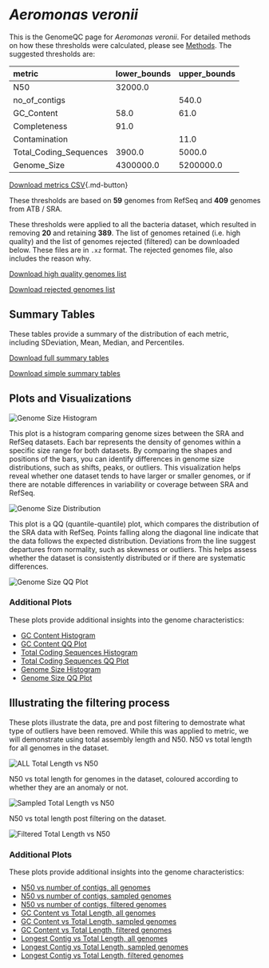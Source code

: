 # *Aeromonas veronii*

This is the GenomeQC page for *Aeromonas veronii*. For detailed methods on how these thresholds were calculated, please see [Methods](../../methods.md).
The suggested thresholds are: 

| metric                 | lower_bounds   | upper_bounds   |
|:-----------------------|:---------------|:---------------|
| N50                    | 32000.0        |                |
| no_of_contigs          |                | 540.0          |
| GC_Content             | 58.0           | 61.0           |
| Completeness           | 91.0           |                |
| Contamination          |                | 11.0           |
| Total_Coding_Sequences | 3900.0         | 5000.0         |
| Genome_Size            | 4300000.0      | 5200000.0      |

[Download metrics CSV](Aeromonas_veronii_metrics.csv){.md-button}


These thresholds are based on **59** genomes from RefSeq and **409** genomes from ATB / SRA.

These thresholds were applied to all the bacteria dataset, which resulted in removing **20** and retaining **389**.
The list of genomes retained (i.e. high quality) and the list of genomes rejected (filtered) can be downloaded below. These files are in `.xz` format. The rejected genomes file, also includes the reason why.

[Download high quality genomes list](Aeromonas_veronii_high_quality_genomes.csv.xz)


[Download rejected genomes list](Aeromonas_veronii_filtered_out_genomes.csv.xz)



## Summary Tables
These tables provide a summary of the distribution of each metric, including SDeviation, Mean, Median, and Percentiles.

[Download full summary tables](summary.csv)

[Download simple summary tables](selected_summary.csv)

## Plots and Visualizations

![Genome Size Histogram](Genome_Size_refseq_histogram_kde.png)

This plot is a histogram comparing genome sizes between the SRA and RefSeq datasets. Each bar represents the density of genomes within a specific size range for both datasets. By comparing the shapes and positions of the bars, you can identify differences in genome size distributions, such as shifts, peaks, or outliers. This visualization helps reveal whether one dataset tends to have larger or smaller genomes, or if there are notable differences in variability or coverage between SRA and RefSeq.

![Genome Size Distribution](Genome_Size_refseq_histogram_kde.png)

This plot is a QQ (quantile-quantile) plot, which compares the distribution of the SRA data with RefSeq. Points falling along the diagonal line indicate that the data follows the expected distribution. Deviations from the line suggest departures from normality, such as skewness or outliers. This helps assess whether the dataset is consistently distributed or if there are systematic differences.

![Genome Size QQ Plot](Genome_Size_refseq_qqplot.png)

### Additional Plots

These plots provide additional insights into the genome characteristics:

- [GC Content Histogram](GC_Content_refseq_histogram_kde.png)
- [GC Content QQ Plot](GC_Content_refseq_qqplot.png)
- [Total Coding Sequences Histogram](Total_Coding_Sequences_refseq_histogram_kde.png)
- [Total Coding Sequences QQ Plot](Total_Coding_Sequences_refseq_qqplot.png)
- [Genome Size Histogram](Genome_Size_refseq_histogram_kde.png)
- [Genome Size QQ Plot](Genome_Size_refseq_qqplot.png)
## Illustrating the filtering process
These plots illustrate the data, pre and post filtering to demostrate what type of outliers have been removed. While this was applied to metric, we will demonstrate using total assembly length and N50.
N50 vs total length for all genomes in the dataset.

![ALL Total Length vs N50](Aeromonas_veronii_all_total_length_N50.png)

N50 vs total length for genomes in the dataset, coloured according to whether they are an anomaly or not.

![Sampled Total Length vs N50](Aeromonas_veronii_sample_total_length_N50.png)

N50 vs total length post filtering on the dataset.

![Filtered Total Length vs N50](Aeromonas_veronii_filt_total_length_N50.png)

### Additional Plots

These plots provide additional insights into the genome characteristics:

- [N50 vs number of contigs, all genomes](Aeromonas_veronii_all_N50_number.png)
- [N50 vs number of contigs, sampled genomes](Aeromonas_veronii_sample_N50_number.png)
- [N50 vs number of contigs, filtered genomes](Aeromonas_veronii_filt_N50_number.png)
- [GC Content vs Total Length, all genomes](Aeromonas_veronii_all_total_length_GC_Content.png)
- [GC Content vs Total Length, sampled genomes](Aeromonas_veronii_sample_total_length_GC_Content.png)
- [GC Content vs Total Length, filtered genomes](Aeromonas_veronii_filt_total_length_GC_Content.png)
- [Longest Contig vs Total Length, all genomes](Aeromonas_veronii_all_total_length_longest.png)
- [Longest Contig vs Total Length, sampled genomes](Aeromonas_veronii_sample_total_length_longest.png)
- [Longest Contig vs Total Length, filtered genomes](Aeromonas_veronii_filt_total_length_longest.png)
